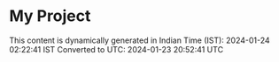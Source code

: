 # My Project

This content is dynamically generated in Indian Time (IST): 2024-01-24 02:22:41 IST
Converted to UTC: 2024-01-23 20:52:41 UTC
